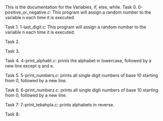 This is the documentation for the Variables, if, else, while.
Task 0. 0-positive_or_negative.c: This program will assign a random number to the variable n each time it is executed.

Task 1. 1-last_digit.c: This program will assign a random number to the variable n each time it is executed.

Task 2.

Task 3. 

Task 4. 4-print_alphabt.c:  prints the alphabet in lowercase, followed by a new line except q and e.

Task 5. 5-print_numbers.c: prints all single digit numbers of base 10 starting from 0, followed by a new line.

Task 6.  6-print_numberz.c: prints all single digit numbers of base 10 starting from 0, followed by a new line.

Task 7: 7-print_tebahpla.c: prints alphabets in reverse.

Task 8:   
